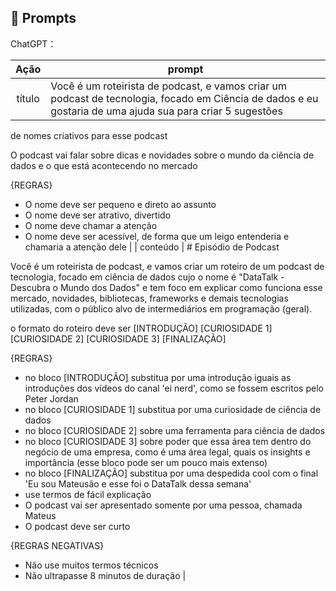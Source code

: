 ## 🧠 Prompts


ChatGPT：

|   Ação   | prompt                                                                                                                                                                                                                                                                         |
| :------: | ------------------------------------------------------------------------------------------------------------------------------------------------------------------------------------------------------------------------------------------------------------------------------ |
|  título  | Você é um roteirista de podcast, e vamos criar um podcast de tecnologia, focado em Ciência de dados e eu gostaria de uma ajuda sua para criar 5 sugestões
de nomes criativos para esse podcast

O podcast vai falar sobre dicas e novidades sobre o mundo da ciência de dados e o que está acontecendo no mercado

{REGRAS}

- O nome deve ser pequeno e direto ao assunto
- O nome deve ser atrativo, divertido
- O nome deve chamar a atenção
- O nome deve ser acessível, de forma que um leigo entenderia e chamaria a atenção dele                                                        |
| conteúdo | # Episódio de Podcast

Você é um roteirista de podcast, e vamos criar um  roteiro de um podcast de tecnologia, focado em ciência de dados cujo o nome é "DataTalk - Descubra o Mundo dos Dados" e tem foco em explicar como funciona esse mercado, novidades, bibliotecas, frameworks e demais tecnologias utilizadas,  com o público alvo de intermediários em programação (geral).

o formato do roteiro deve ser
[INTRODUÇÃO]
[CURIOSIDADE 1]
[CURIOSIDADE 2]
[CURIOSIDADE 3]
[FINALIZAÇÃO]

{REGRAS}

- no bloco [INTRODUÇÃO] substitua por uma introdução iguais as introduções dos vídeos do canal 'ei nerd', como se fossem escritos pelo Peter Jordan
- no bloco [CURIOSIDADE 1] substitua por uma curiosidade de ciência de dados
- no bloco [CURIOSIDADE 2] sobre uma ferramenta para ciência de dados
- no bloco [CURIOSIDADE 3] sobre poder que essa área tem dentro do negócio de uma empresa, como é uma área legal, quais os insights e importância (esse bloco pode ser um pouco mais extenso)
- no bloco [FINALIZAÇÃO] substitua por uma despedida cool com o final 'Eu sou Mateusão e esse foi o DataTalk dessa semana'
- use termos de fácil explicação
- O podcast vai ser apresentado somente por uma pessoa, chamada Mateus
- O podcast deve ser curto

{REGRAS NEGATIVAS}

- Não use muitos termos técnicos
- Não ultrapasse 8 minutos de duração |

